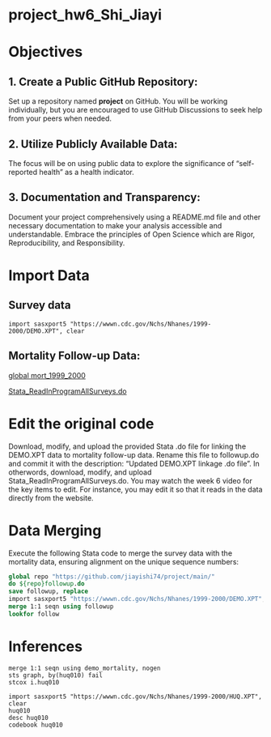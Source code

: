 # project_hw6_Shi_Jiayi

# Objectives

## 1. Create a Public GitHub Repository:
Set up a repository named **project** on GitHub. You will be working individually, but you are encouraged to use GitHub Discussions to seek help from your peers when needed.
## 2. Utilize Publicly Available Data:
The focus will be on using public data to explore the significance of “self-reported health” as a health indicator.
## 3. Documentation and Transparency:
Document your project comprehensively using a README.md file and other necessary documentation to make your analysis accessible and understandable. Embrace the principles of Open Science which are Rigor, Reproducibility, and Responsibility.

# Import Data
## Survey data
```
import sasxport5 "https://wwwn.cdc.gov/Nchs/Nhanes/1999-2000/DEMO.XPT", clear
```
## Mortality Follow-up Data:
[global mort_1999_2000](https://ftp.cdc.gov/pub/HEALTH_STATISTICS/NCHS/datalinkage/linked_mortality/NHANES_1999_2000_MORT_2019_PUBLIC.dat)

[Stata_ReadInProgramAllSurveys.do](https://ftp.cdc.gov/pub/HEALTH_STATISTICS/NCHS/datalinkage/linked_mortality/Stata_ReadInProgramAllSurveys.do)

# Edit the original code
Download, modify, and upload the provided Stata .do file for linking the DEMO.XPT data to mortality follow-up data. Rename this file to followup.do and commit it with the description: “Updated DEMO.XPT linkage .do file”. In otherwords, download, modify, and upload Stata_ReadInProgramAllSurveys.do. You may watch the week 6 video for the key items to edit. For instance, you may edit it so that it reads in the data directly from the website.

# Data Merging
Execute the following Stata code to merge the survey data with the mortality data, ensuring alignment on the unique sequence numbers:
```stata
global repo "https://github.com/jiayishi74/project/main/"
do ${repo}followup.do
save followup, replace 
import sasxport5 "https://wwwn.cdc.gov/Nchs/Nhanes/1999-2000/DEMO.XPT", clear
merge 1:1 seqn using followup
lookfor follow
```
# Inferences
```
merge 1:1 seqn using demo_mortality, nogen
sts graph, by(huq010) fail
stcox i.huq010
```
```
import sasxport5 "https://wwwn.cdc.gov/Nchs/Nhanes/1999-2000/HUQ.XPT", clear 
huq010 
desc huq010
codebook huq010
```
